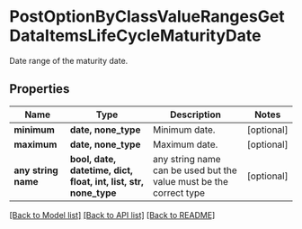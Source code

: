 # PostOptionByClassValueRangesGetDataItemsLifeCycleMaturityDate

Date range of the maturity date.

## Properties
Name | Type | Description | Notes
------------ | ------------- | ------------- | -------------
**minimum** | **date, none_type** | Minimum date. | [optional] 
**maximum** | **date, none_type** | Maximum date. | [optional] 
**any string name** | **bool, date, datetime, dict, float, int, list, str, none_type** | any string name can be used but the value must be the correct type | [optional]

[[Back to Model list]](../README.md#documentation-for-models) [[Back to API list]](../README.md#documentation-for-api-endpoints) [[Back to README]](../README.md)


